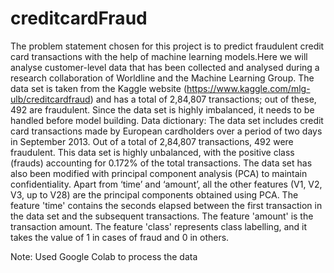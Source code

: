 # creditcardFraud
The problem statement chosen for this project is to predict fraudulent credit card transactions with the help of machine learning models.Here we will analyse customer-level data that has been collected and analysed during a research collaboration of Worldline and the Machine Learning Group. The data set is taken from the Kaggle website (https://www.kaggle.com/mlg-ulb/creditcardfraud) and has a total of 2,84,807 transactions; out of these, 492 are fraudulent. Since the data set is highly imbalanced, it needs to be handled before model building.
Data dictionary:
The data set includes credit card transactions made by European cardholders over a period of two days in September 2013. Out of a total of 2,84,807 transactions, 492 were fraudulent. This data set is highly unbalanced, with the positive class (frauds) accounting for 0.172% of the total transactions. The data set has also been modified with principal component analysis (PCA) to maintain confidentiality. Apart from ‘time’ and ‘amount’, all the other features (V1, V2, V3, up to V28) are the principal components obtained using PCA. The feature 'time' contains the seconds elapsed between the first transaction in the data set and the subsequent transactions. The feature 'amount' is the transaction amount. The feature 'class' represents class labelling, and it takes the value of 1 in cases of fraud and 0 in others.

Note: Used Google Colab to process the data
